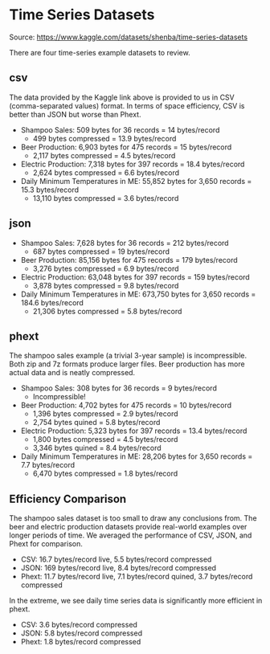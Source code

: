 # Time Series Datasets

Source: https://www.kaggle.com/datasets/shenba/time-series-datasets

There are four time-series example datasets to review.

## csv

The data provided by the Kaggle link above is provided to us in CSV (comma-separated values) format. In terms of space efficiency, CSV is better than JSON but worse than Phext.

* Shampoo Sales: 509 bytes for 36 records = 14 bytes/record
  - 499 bytes compressed = 13.9 bytes/record
* Beer Production: 6,903 bytes for 475 records = 15 bytes/record
  - 2,117 bytes compressed = 4.5 bytes/record
* Electric Production: 7,318 bytes for 397 records = 18.4 bytes/record
  - 2,624 bytes compressed = 6.6 bytes/record
* Daily Minimum Temperatures in ME: 55,852 bytes for 3,650 records = 15.3 bytes/record
  - 13,110 bytes compressed = 3.6 bytes/record

## json

* Shampoo Sales: 7,628 bytes for 36 records = 212 bytes/record
  - 687 bytes compressed = 19 bytes/record
* Beer Production: 85,156 bytes for 475 records = 179 bytes/record
  - 3,276 bytes compressed = 6.9 bytes/record
* Electric Production: 63,048 bytes for 397 records = 159 bytes/record
  - 3,878 bytes compressed = 9.8 bytes/record
* Daily Minimum Temperatures in ME: 673,750 bytes for 3,650 records = 184.6 bytes/record
  - 21,306 bytes compressed = 5.8 bytes/record

## phext

The shampoo sales example (a trivial 3-year sample) is incompressible. Both zip and 7z formats produce larger files. Beer production has more actual data and is neatly compressed.

* Shampoo Sales: 308 bytes for 36 records = 9 bytes/record
  - Incompressible!
* Beer Production: 4,702 bytes for 475 records = 10 bytes/record
  - 1,396 bytes compressed = 2.9 bytes/record
  - 2,754 bytes quined = 5.8 bytes/record
* Electric Production: 5,323 bytes for 397 records = 13.4 bytes/record
  - 1,800 bytes compressed = 4.5 bytes/record
  - 3,346 bytes quined = 8.4 bytes/record
* Daily Minimum Temperatures in ME: 28,206 bytes for 3,650 records = 7.7 bytes/record
  - 6,470 bytes compressed = 1.8 bytes/record

## Efficiency Comparison

The shampoo sales dataset is too small to draw any conclusions from. The beer and electric production datasets provide real-world examples over longer periods of time. We averaged the performance of CSV, JSON, and Phext for comparison.

  * CSV: 16.7 bytes/record live, 5.5 bytes/record compressed
  * JSON: 169 bytes/record live, 8.4 bytes/record compressed
  * Phext: 11.7 bytes/record live, 7.1 bytes/record quined, 3.7 bytes/record compressed

In the extreme, we see daily time series data is significantly more efficient in phext.

  * CSV: 3.6 bytes/record compressed
  * JSON: 5.8 bytes/record compressed
  * Phext: 1.8 bytes/record compressed